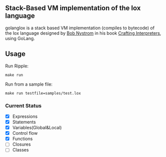 ## Stack-Based VM implementation of the lox language

golanglox is a stack based VM implementation (compiles to bytecode) of the lox language designed by [Bob Nystrom](https://github.com/munificent) in his book [Crafting Interpreters](http://www.craftinginterpreters.com/), using GoLang.


## Usage

Run Ripple:

```Make
make run
```

Run from a sample file:

```Make
make run testfile=samples/test.lox
```

### Current Status

- [x] Expressions
- [x] Statements
- [x] Variables(Global&Local)
- [x] Control flow
- [x] Functions
- [ ] Closures
- [ ] Classes
